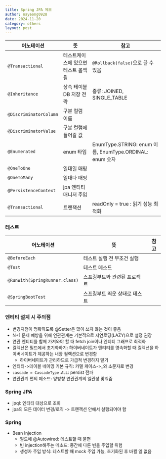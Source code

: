 ```yaml
---
title: Spring JPA 메모
author: nayeong0928
date: 2024-11-20
category: others
layout: post
---
```


| 어노테이션                          | 뜻                   | 참고                          |
|--------------------------------|---------------------|-----------------------------|
| `@Transactional`               | 테스트케이스에 있으면 테스트 롤백됨 | `@Rollback(false)`으로 끌 수 있음 |
| `@Inheritance`                 | 상속 테이블 DB 저장 전략     | 종류: JOINED, SINGLE_TABLE    |
| `@DiscriminatorColumn`         | 구분 컬럼 이름            |                             |
| `@DiscriminatorValue`  | 구분 컬럼에 들어갈 값        |                             |
| `@Enumerated` | enum 타입             | EnumType.STRING: enum 이름, EnumType.ORDINAL: enum 숫자 |
| `@OneToOne` | 일대일 매핑              |                             |
| `@OneToMany` | 일대다 매핑              |                             |
| `@PersistenceContext` | jpa 엔티티 매니저 주입      |                             |
| `@Transactional` | 트랜잭션                | readOnly = true : 읽기 성능 최적화 |


### 테스트
| 어노테이션                          | 뜻                   | 참고                          |
|--------------------------------|---------------------|-----------------------------|
| `@BeforeEach`                  | 테스트 실행 전 무조건 실행     |                             |
| `@Test`                        | 테스트 메소드             |                             |
| `@RunWith(SpringRunner.class)` | 스프링부트와 관련된 프로젝트     |                             |
| `@SpringBootTest` | 스프링부트 띄운 상태로 테스트 | |


### 엔티티 설계 시 주의점
- 변경지점이 명확하도록 @Setter은 많이 쓰지 않는 것이 좋음
- N+1 문제 예방을 위해 연관관계는 기본적으로 지연로딩(LAZY)으로 설정 권장
- 연관 엔티티를 함께 가져와야 할 때 fetch join이나 엔티티 그래프로 최적화
- 컬렉션은 필드에서 초기화하기: 하이버네이트가 엔티티를 영속화할 때 컬렉션을 하이버네이트가 제공하는 내장 컬렉션으로 변경함
    - 하이버네이트가 관리하므로 가급적 변경하지 말기
- 엔티티->테이블 네이밍 기본 규칙: 카멜 케이스->_와 소문자로 변경
- `cascade = CascadeType.ALL`: persist 전파
- 연관관계 편의 메소드: 양방향 연관관계의 일관성 맞춰줌

### Spring JPA
- jpql: 엔티티 대상으로 조회
- jpa의 모든 데이터 변경/로직 -> 트랜잭션 안에서 실행되어야 함

### Spring
- Bean Injection
    - 필드에 @Autowired: 테스트할 때 불편
    - 빈 injection해주는 메소드: 중간에 다른 빈을 주입할 위험
    - 생성자 주입 방식: 테스트할 때 mock 주입 가능, 초기화된 후 바뀔 일 없음